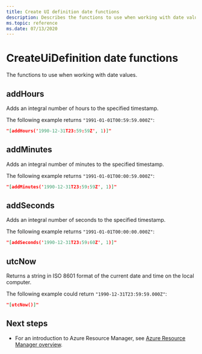 ```yaml
---
title: Create UI definition date functions
description: Describes the functions to use when working with date values.
ms.topic: reference
ms.date: 07/13/2020
---
```


# CreateUiDefinition date functions

The functions to use when working with date values.

## addHours

Adds an integral number of hours to the specified timestamp.

The following example returns `"1991-01-01T00:59:59.000Z"`:

```json
"[addHours('1990-12-31T23:59:59Z', 1)]"
```

## addMinutes

Adds an integral number of minutes to the specified timestamp.

The following example returns `"1991-01-01T00:00:59.000Z"`:

```json
"[addMinutes('1990-12-31T23:59:59Z', 1)]"
```

## addSeconds
Adds an integral number of seconds to the specified timestamp.

The following example returns `"1991-01-01T00:00:00.000Z"`:

```json
"[addSeconds('1990-12-31T23:59:60Z', 1)]"
```

## utcNow

Returns a string in ISO 8601 format of the current date and time on the local computer.

The following example could return `"1990-12-31T23:59:59.000Z"`:

```json
"[utcNow()]"
```

## Next steps

* For an introduction to Azure Resource Manager, see [Azure Resource Manager overview](../management/overview.md).
